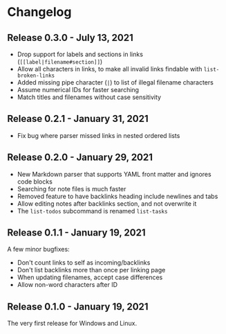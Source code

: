 # Changelog

## Release 0.3.0 - July 13, 2021

- Drop support for labels and sections in links (`[[label|filename#section]]`)
- Allow all characters in links, to make all invalid links findable with `list-broken-links`
- Added missing pipe character (`|`) to list of illegal filename characters
- Assume numerical IDs for faster searching
- Match titles and filenames without case sensitivity

## Release 0.2.1 - January 31, 2021

- Fix bug where parser missed links in nested ordered lists

## Release 0.2.0 - January 29, 2021

- New Markdown parser that supports YAML front matter and ignores code blocks
- Searching for note files is much faster
- Removed feature to have backlinks heading include newlines and tabs
- Allow editing notes after backlinks section, and not overwrite it
- The `list-todos` subcommand is renamed `list-tasks`

## Release 0.1.1 - January 19, 2021

A few minor bugfixes:

- Don't count links to self as incoming/backlinks
- Don't list backlinks more than once per linking page
- When updating filenames, accept case differences
- Allow non-word characters after ID

## Release 0.1.0 - January 19, 2021

The very first release for Windows and Linux.
